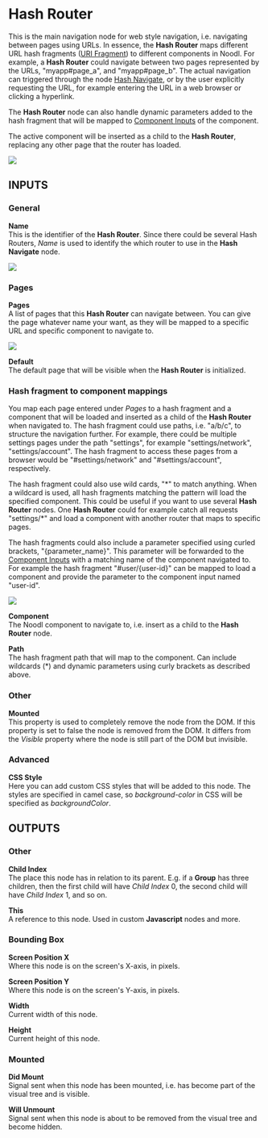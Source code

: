 # Hash Router

This is the main navigation node for web style navigation, i.e. navigating between pages using URLs. In essence, the **Hash Router** maps different URL hash fragments ([URI Fragment](https://en.wikipedia.org/wiki/URI_fragment)) to different components in Noodl. For example, a **Hash Router** could navigate between two pages represented by the URLs, "myapp#page_a", and "myapp#page_b". The actual navigation can triggered through the node [Hash Navigate](/nodes/navigation/hash-navigate.md), or by the user explicitly requesting the URL, for example entering the URL in a web browser or clicking a hyperlink.

The **Hash Router** node can also handle dynamic parameters added to the hash fragment that will be mapped to [Component Inputs](/nodes/standard/component-inputs.md) of the component.

The active component will be inserted as a child to the **Hash Router**, replacing any other page that the router has loaded.

<div class="ndl-images">
    <img src="/nodes/navigation/hash-router1.png" class="ndl-image med"></img>   
</div>

## INPUTS

### General

**Name**  
This is the identifier of the **Hash Router**. Since there could be several Hash Routers, _Name_ is used to identify the which router to use in the **Hash Navigate** node.

<div class="ndl-images">
    <img src="/nodes/navigation/hash-router-name.png" class="ndl-image med"></img>   
</div>

### Pages

**Pages**  
A list of pages that this **Hash Router** can navigate between. You can give the page whatever name your want, as they will be mapped to a specific URL and specific component to navigate to.

<div class="ndl-images">
    <img src="/nodes/navigation/hash-router-pages.png" class="ndl-image med"></img>   
</div>

**Default**  
The default page that will be visible when the **Hash Router** is initialized.

### Hash fragment to component mappings

You map each page entered under _Pages_ to a hash fragment and a component that will be loaded and inserted as a child of the **Hash Router** when navigated to. The hash fragment could use paths, i.e. "a/b/c", to structure the navigation further. For example, there could be multiple settings pages under the path "settings", for example "settings/network", "settings/account". The hash fragment to access these pages from a browser would be "#settings/network" and "#settings/account", respectively.

The hash fragment could also use wild cards, "\*" to match anything. When a wildcard is used, all hash fragments matching the pattern will load the specified component. This could be useful if you want to use several **Hash Router** nodes. One **Hash Router** could for example catch all requests "settings/\*" and load a component with another router that maps to specific pages.

The hash fragments could also include a parameter specified using curled brackets, "{parameter_name}". This parameter will be forwarded to the [Component Inputs](/nodes/standard/component-inputs.md) with a matching name of the component navigated to. For example the hash fragment "#user/{user-id}" can be mapped to load a component and provide the parameter to the component input named "user-id".

<div class="ndl-images">
    <img src="/nodes/navigation/hash-router-param.png" class="ndl-image large"></img>   
</div>

**Component**  
The Noodl component to navigate to, i.e. insert as a child to the **Hash Router** node.

**Path**  
The hash fragment path that will map to the component. Can include wildcards (\*) and dynamic parameters using curly brackets as described above.

### Other

**Mounted**  
This property is used to completely remove the node from the DOM. If this property is set to false the node is removed from the DOM. It differs from the _Visible_ property where the node is still part of the DOM but invisible.

### Advanced

**CSS Style**  
Here you can add custom CSS styles that will be added to this node. The styles are specified in camel case, so _background-color_ in CSS will be specified as _backgroundColor_.

## OUTPUTS

### Other

**Child Index**  
The place this node has in relation to its parent. E.g. if a **Group** has three children, then the first child will have _Child Index_ 0, the second child will have _Child Index_ 1, and so on.

**This**  
A reference to this node. Used in custom **Javascript** nodes and more.

### Bounding Box

**Screen Position X**  
Where this node is on the screen's X-axis, in pixels.

**Screen Position Y**  
Where this node is on the screen's Y-axis, in pixels.

**Width**  
Current width of this node.

**Height**  
Current height of this node.

### Mounted

**Did Mount**  
Signal sent when this node has been mounted, i.e. has become part of the visual tree and is visible.

**Will Unmount**  
Signal sent when this node is about to be removed from the visual tree and become hidden.

